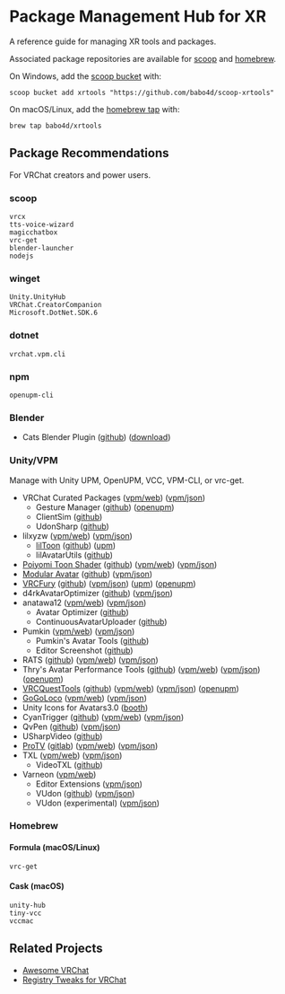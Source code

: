 # Package Management Hub for XR

A reference guide for managing XR tools and packages.

Associated package repositories are available for [scoop](https://scoop.sh) and [homebrew](https://brew.sh).

On Windows, add the [scoop bucket](https://github.com/babo4d/scoop-xrtools) with:

```
scoop bucket add xrtools "https://github.com/babo4d/scoop-xrtools"
```

On macOS/Linux, add the [homebrew tap](https://github.com/babo4d/homebrew-xrtools) with:

```
brew tap babo4d/xrtools
```

## Package Recommendations

For VRChat creators and power users.

### scoop

```
vrcx
tts-voice-wizard
magicchatbox
vrc-get
blender-launcher
nodejs
```

### winget

```
Unity.UnityHub
VRChat.CreatorCompanion
Microsoft.DotNet.SDK.6
```

### dotnet

```
vrchat.vpm.cli
```

### npm

```
openupm-cli
```

### Blender

- Cats Blender Plugin ([github](https://github.com/absolute-quantum/cats-blender-plugin)) ([download](https://github.com/michaeldegroot/cats-blender-plugin/archive/development.zip))

### Unity/VPM

Manage with Unity UPM, OpenUPM, VCC, VPM-CLI, or vrc-get.

- VRChat Curated Packages ([vpm/web](https://vrchat-community.github.io/vpm-listing-curated/)) ([vpm/json](https://vrchat-community.github.io/vpm-listing-curated/index.json))
    - Gesture Manager ([github](https://github.com/BlackStartx/VRC-Gesture-Manager)) ([openupm](https://openupm.com/packages/vrchat.blackstartx.gesture-manager/))
    - ClientSim ([github](https://github.com/vrchat-community/ClientSim))
    - UdonSharp ([github](https://github.com/vrchat-community/UdonSharp))
- lilxyzw ([vpm/web](https://lilxyzw.github.io/vpm-repos/)) ([vpm/json](https://lilxyzw.github.io/vpm-repos/vpm.json))
    - [lilToon](https://lilxyzw.github.io/lilToon/) ([github](https://github.com/lilxyzw/lilToon)) ([upm](https://github.com/lilxyzw/lilToon.git?path=Assets/lilToon))
    - lilAvatarUtils ([github](https://github.com/lilxyzw/lilAvatarUtils))
- [Poiyomi Toon Shader](https://www.poiyomi.com/) ([github](https://github.com/poiyomi/PoiyomiToonShader)) ([vpm/web](https://poiyomi.github.io/vpm/)) ([vpm/json](https://poiyomi.github.io/vpm/index.json))
- [Modular Avatar](https://modular-avatar.nadena.dev/) ([github](https://github.com/bdunderscore/modular-avatar)) ([vpm/json](https://vpm.nadena.dev/vpm.json))
- [VRCFury](https://vrcfury.com/) ([github](https://github.com/VRCFury/VRCFury)) ([vpm/json](https://vcc.vrcfury.com/)) ([upm](https://github.com/VRCFury/VRCFury?path=com.vrcfury.vrcfury)) ([openupm](https://openupm.com/packages/com.vrcfury.vrcfury/))
- d4rkAvatarOptimizer ([github](https://github.com/d4rkc0d3r/d4rkAvatarOptimizer)) ([vpm/json](https://d4rkc0d3r.github.io/vpm-repos/main.json))
- anatawa12 ([vpm/web](https://vpm.anatawa12.com/)) ([vpm/json](https://vpm.anatawa12.com/vpm.json))
    - Avatar Optimizer ([github](https://github.com/anatawa12/AvatarOptimizer))
    - ContinuousAvatarUploader ([github](https://github.com/anatawa12/ContinuousAvatarUploader))
- Pumkin ([vpm/web](https://rurre.github.io/vpm/)) ([vpm/json](https://rurre.github.io/vpm/index.json))
    - Pumkin's Avatar Tools ([github](https://github.com/rurre/PumkinsAvatarTools))
    - Editor Screenshot ([github](https://github.com/rurre/Editor-Screenshot))
- RATS ([github](https://github.com/rrazgriz/RATS)) ([vpm/web](https://vpm.razgriz.one/)) ([vpm/json](https://vpm.razgriz.one/index.json))
- Thry's Avatar Performance Tools ([github](https://github.com/Thryrallo/VRC-Avatar-Performance-Tools)) ([vpm/web](https://vpm.thry.dev/)) ([vpm/json](https://vpm.thry.dev/index.json)) ([openupm](https://openupm.com/packages/de.thryrallo.vrc.avatar-performance-tools/))
- [VRCQuestTools](https://kurotu.github.io/VRCQuestTools/) ([github](https://github.com/kurotu/VRCQuestTools)) ([vpm/web](https://kurotu.github.io/vpm-repos/)) ([vpm/json](https://kurotu.github.io/vpm-repos/vpm.json)) ([openupm](https://openupm.com/packages/com.github.kurotu.vrc-quest-tools/))
- [GoGoLoco](https://www.gogoloco.net/) ([vpm/web](https://spokeek.github.io/goloco/)) ([vpm/json](https://spokeek.github.io/goloco/index.json))
- Unity Icons for Avatars3.0 ([booth](https://65536.booth.pm/items/2567604))
- CyanTrigger ([github](https://github.com/CyanLaser/CyanTrigger)) ([vpm/web](https://cyanlaser.github.io/CyanTrigger/)) ([vpm/json](https://cyanlaser.github.io/CyanTrigger/index.json))
- QvPen ([github](https://github.com/ureishi/QvPen)) ([vpm/json](https://vpm.ureishi.net/repos.json))
- USharpVideo ([github](https://github.com/MerlinVR/USharpVideo))
- [ProTV](https://protv.dev/) ([gitlab](https://gitlab.com/techanon/protv)) ([vpm/web](https://vpm.techanon.dev/)) ([vpm/json](https://vpm.techanon.dev/index.json))
- TXL ([vpm/web](https://vrctxl.github.io/VPM/)) ([vpm/json](https://vrctxl.github.io/VPM/index.json))
    - VideoTXL ([github](https://github.com/vrctxl/VideoTXL))
- Varneon ([vpm/web](https://vpm.varneon.com/))
    - Editor Extensions ([vpm/json](https://vpm.varneon.com/editor-extensions))
    - VUdon ([github](https://github.com/Varneon/VUdon)) ([vpm/json](https://vpm.varneon.com/vudon))
    - VUdon (experimental) ([vpm/json](https://vpm.varneon.com/vudon-experimental))

### Homebrew

#### Formula (macOS/Linux)

```
vrc-get
```

#### Cask (macOS)

```
unity-hub
tiny-vcc
vccmac
```

## Related Projects

- [Awesome VRChat](https://github.com/madjin/awesome-vrchat)
- [Registry Tweaks for VRChat](https://github.com/babo4d/vrchacks)
